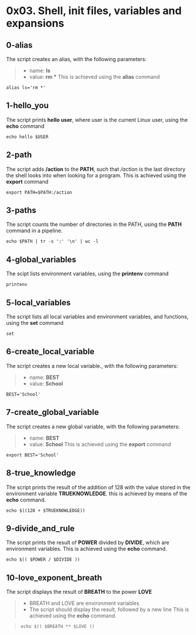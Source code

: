 # 0x03. Shell, init files, variables and expansions

## 0-alias
The script creates an alias, with the following parameters:
> - name: __ls__
> - value: __rm *__
This is achieved using the **alias** command

`alias ls='rm *'`

## 1-hello_you 
The script prints **hello user**, where user is the current Linux user, using the **echo** command

`echo hello $USER`

## 2-path
The script adds **/action** to the **PATH**, such that */action* is the last directory the shell looks into when looking for a program. This is achieved using the **export** command

`export PATH=$PATH:/action`

## 3-paths
The script counts the number of directories in the PATH, using the **PATH** command in a pipeline.

`echo $PATH | tr -s ':' '\n' | wc -l`

## 4-global_variables
The scipt lists environment variables, using the **printenv** command

`printenv`

## 5-local_variables
The script lists all local variables and environment variables, and functions, using the **set** command

`set`

## 6-create_local_variable
The script creates a new local variable., with the following parameters:
> - name: __BEST__
> - value: __School__

`BEST='School'`

## 7-create_global_variable
The script creates a new global variable, with the following parameters:
> - name: __BEST__
> - value: __School__
This is achieved using the **export** command

`export BEST='School'`

## 8-true_knowledge
The script prints the result of the addition of 128 with the value stored in the environment variable **TRUEKNOWLEDGE**. this is achieved by means of the **echo** command.

`echo $((128 + $TRUEKNOWLEDGE))`

## 9-divide_and_rule
The script prints the result of **POWER** divided by **DIVIDE**, which are environment variables. This is achieved using the **echo** command.

`echo $(( $POWER / $DIVIDE ))`

## 10-love_exponent_breath
The script displays the result of **BREATH** to the power **LOVE**
> - BREATH and LOVE are environment variables
> - The script should display the result, followed by a new line
This is achieved using the **echo** command.

> `echo $(( $BREATH ** $LOVE ))`